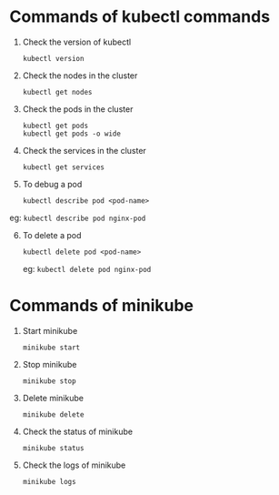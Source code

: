 # Commands of kubectl commands

1. Check the version of kubectl
   ```
   kubectl version
   ```

2. Check the nodes in the cluster
   ```
   kubectl get nodes
   ```

3. Check the pods in the cluster
   ```
   kubectl get pods
   kubectl get pods -o wide
   ```

4. Check the services in the cluster
   ```
   kubectl get services
   ```

5. To debug a pod
   ```
   kubectl describe pod <pod-name>
   ```
  eg: `kubectl describe pod nginx-pod`

6. To delete a pod
   ```
   kubectl delete pod <pod-name>
   ```
   eg: `kubectl delete pod nginx-pod`






# Commands of minikube

1. Start minikube
   ```
   minikube start
   ```

2. Stop minikube
   ```
   minikube stop
   ```

3. Delete minikube
   ```
   minikube delete
   ```
4. Check the status of minikube
   ```
   minikube status
   ```

5. Check the logs of minikube
   ```
   minikube logs
   ```